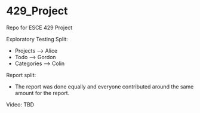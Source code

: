# 429_Project
Repo for ESCE 429 Project

Exploratory Testing Split:
- Projects --> Alice
- Todo --> Gordon
- Categories --> Colin

Report split:
- The report was done equally and everyone contributed around the same amount for the report.

Video: TBD 

